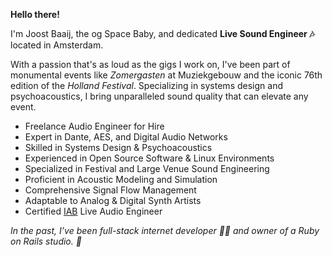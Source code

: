 **Hello there!**

I'm Joost Baaij, the og Space Baby, and dedicated **Live Sound Engineer 🎶** located in Amsterdam.

With a passion that's as loud as the gigs I work on, I've been part of monumental events like _Zomergasten_ at Muziekgebouw and the iconic 76th edition of the _Holland Festival_. Specializing in systems design and psychoacoustics, I bring unparalleled sound quality that can elevate any event.

- Freelance Audio Engineer for Hire
- Expert in Dante, AES, and Digital Audio Networks
- Skilled in Systems Design & Psychoacoustics
- Experienced in Open Source Software & Linux Environments
- Specialized in Festival and Large Venue Sound Engineering
- Proficient in Acoustic Modeling and Simulation
- Comprehensive Signal Flow Management
- Adaptable to Analog & Digital Synth Artists
- Certified [IAB](https://iabopleidingen.nl/) Live Audio Engineer

_In the past, I’ve been full-stack internet developer 🧑‍💻 and owner of a Ruby on Rails studio. 💎_